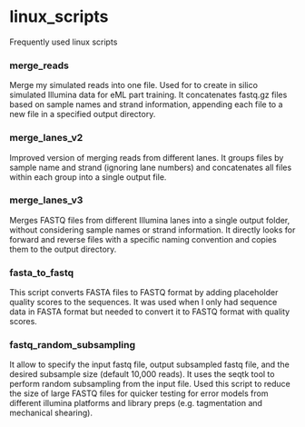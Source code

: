 # linux_scripts
Frequently used linux scripts

### merge_reads 

Merge my simulated reads into one file. Used for to create in silico simulated Illumina data for eML part training. It concatenates fastq.gz files based on sample names and strand information, appending each file to a new file in a specified output directory.


### merge_lanes_v2

Improved version of merging reads from different lanes. It groups files by sample name and strand (ignoring lane numbers) and concatenates all files within each group into a single output file. 

### merge_lanes_v3

Merges FASTQ files from different Illumina lanes into a single output folder, without considering sample names or strand information. It directly looks for forward and reverse files with a specific naming convention and copies them to the output directory.

### fasta_to_fastq

This script converts FASTA files to FASTQ format by adding placeholder quality scores to the sequences. It was  used when I only had sequence data in FASTA format but needed to convert it to FASTQ format with quality scores. 


### fastq_random_subsampling


It allow to specify the input fastq file, output subsampled fastq file, and the desired subsample size (default 10,000 reads). It uses the seqtk tool to perform random subsampling from the input file. Used this script to reduce the size of large FASTQ files for quicker testing for error models from different illumina platforms and library preps (e.g. tagmentation and mechanical shearing).









